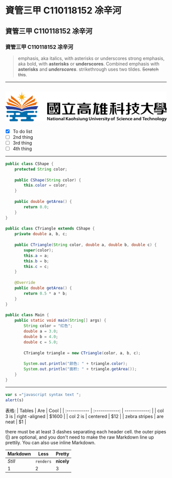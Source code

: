 #  資管三甲 C110118152 凃辛河
## 資管三甲 C110118152 凃辛河
### 資管三甲 C110118152 凃辛河
>emphasis, aka italics, with asterisks or underscores
>strong emphasis, aka bold, with **asterisks** or **underscores**.
>Combined emphasis with **asterisks** and ***underscores***.
>strikethrough uses two tildes. ~~Scratch this~~.

------------------------------------------------------
![NKUST](NKUST.png "高科大")
--------------------------

- [x] To do list
- [ ] 2nd thing
- [ ] 3rd thing
- [ ] 4th thing

----------------------------

```java
public class CShape {
    protected String color;

    public CShape(String color) {
        this.color = color;
    }

    public double getArea() {
        return 0.0;
    }
}

public class CTriangle extends CShape {
    private double a, b, c;

    public CTriangle(String color, double a, double b, double c) {
        super(color);
        this.a = a;
        this.b = b;
        this.c = c;
    }

    @Override
    public double getArea() {
        return 0.5 * a * b;
    }
}

public class Main {
    public static void main(String[] args) {
        String color = "红色";
        double a = 3.0;
        double b = 4.0;
        double c = 5.0;

        CTriangle triangle = new CTriangle(color, a, b, c);

        System.out.println("颜色: " + triangle.color);
        System.out.println("面积: " + triangle.getArea());
    }
}


```
-----------------------------
```javascript
var s ="javascript syntax text ";
alert(s)
```

表格:
| Tables  | Are | Cool |
| :----------- | :------------: | ------------: |
| col 3 is     | right -aligned | $1600 |
| col 2 is     | centered | $12 |
| zebra stripes | are neat | $1 |

there  must be at least 3 dashes separating each header cell.
the outer pipes (|) are optional, and you don't need to make the 
raw Markdown line up prettily. You can also use inline Markdown. 


| Markdown | Less | Pretty |
| --- | --- | --- |
| *Still* | `renders` | **nicely** |
| 1 | 2 | 3 |


